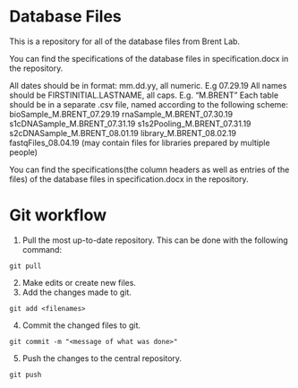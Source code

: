 # Database Files

This is a repository for all of the database files from Brent Lab.

You can find the specifications of the database files in specification.docx in the repository.

All dates should be in format: mm.dd.yy, all numeric. E.g 07.29.19
All names should be FIRSTINITIAL.LASTNAME, all caps. E.g. “M.BRENT”
Each table should be in a separate .csv file, named according to the following scheme:
bioSample_M.BRENT_07.29.19
rnaSample_M.BRENT_07.30.19
s1cDNASample_M.BRENT_07.31.19
s1s2Pooling_M.BRENT_07.31.19
s2cDNASample_M.BRENT_08.01.19
library_M.BRENT_08.02.19
fastqFiles_08.04.19 (may contain files for libraries prepared by multiple people)

You can find the specifications(the column headers as well as entries of the files) of the database files in specification.docx in the repository.

# Git workflow

1. Pull the most up-to-date repository. This can be done with the following command: 
```
git pull
```
2. Make edits or create new files.
3. Add the changes made to git.
```
git add <filenames>
```
4. Commit the changed files to git. 
```
git commit -m "<message of what was done>"
```
5. Push the changes to the central repository.
```
git push
```